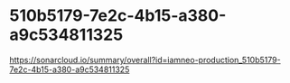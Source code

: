 # 510b5179-7e2c-4b15-a380-a9c534811325
https://sonarcloud.io/summary/overall?id=iamneo-production_510b5179-7e2c-4b15-a380-a9c534811325
